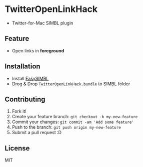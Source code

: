 # TwitterOpenLinkHack

* Twitter-for-Mac SIMBL plugin

## Feature

* Open links in **foreground**

## Installation

* Install [EasySIMBL](https://github.com/norio-nomura/EasySIMBL/ "EasySIMBL")
* Drog & Drop ``TwitterOpenLinkHack.bundle`` to SIMBL folder

## Contributing

1. Fork it!
2. Create your feature branch: `git checkout -b my-new-feature`
3. Commit your changes: `git commit -am 'Add some feature'`
4. Push to the branch: `git push origin my-new-feature`
5. Submit a pull request :D

## License

MIT